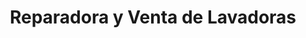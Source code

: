 ---
title: "Reparadora y Venta de Lavadoras"
url: /puente-alto/reparadora-y-venta-de-lavadoras/
shop: Allgemein
---